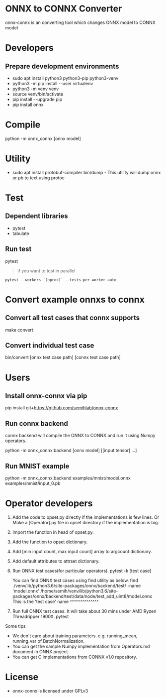 # ONNX to CONNX Converter
onnx-connx is an converting tool which changes ONNX model to CONNX model

# Developers
## Prepare development environments
 * sudo apt install python3 python3-pip python3-venv
 * python3 -m pip install --user virtualenv
 * python3 -m venv venv
 * source venv/bin/activate
 * pip install --upgrade pip
 * pip install onnx

# Compile
python -m onnx_connx [onnx model]

# Utility
 * sudo apt install protobuf-compiler
bin/dump - This utility will dump onnx or pb to text using protoc

# Test
## Dependent libraries
 * pytest
 * tabulate

## Run test 
pytest
> if you want to test in parallel
```shell
pytest --workers `(nproc)` --tests-per-worker auto
```

# Convert example onnxs to connx
## Convert all test cases that connx supports
make convert

## Convert individual test case
bin/convert [onnx test case path] [connx test case path]

# Users
## Install onnx-connx via pip
pip install git+https://github.com/semihlab/onnx-connx

## Run connx backend
connx backend will compile the ONNX to CONNX and run it using Numpy operators.

python -m onnx_connx.backend [onnx model] [[input tensor] ...]

## Run MNIST example
python -m onnx_connx.backend examples/mnist/model.onnx examples/mnist/input_0.pb

# Operator developers
 1. Add the code to opset.py directly if the implementations is few lines.
    Or Make a [Operator].py file in opset directory if the implementation is big.
 2. Import the function in head of opset.py.
 3. Add the function to opset dictionary.
 4. Add [min input count, max input count] array to argcount dictionary.
 5. Add default attributes to attrset dictionary.
 6. Run ONNX test cases(for particular operators).
    pytest -k [test case]
 
    You can find ONNX test cases using find utility as below.
    find ./venv/lib/python3.6/site-packages/onnx/backend/test/ -name 'model.onnx'
    /home/semih/venv/lib/python3.6/site-packages/onnx/backend/test/data/node/test_add_uint8/model.onnx  
                                                This is the 'test case' name ^^^^^^^^^^^^^^
 7. Run full ONNX test cases. It will take about 30 mins under AMD Ryzen Threadripper 1900X.
    pytest

Some tips
 * We don't care about training parameters. e.g. running_mean, running_var of BatchNormalization.
 * You can get the sample Numpy implementation from Operators.md document in ONNX project.
 * You can get C implementations from CONNX v1.0 repository.

# License
 * onnx-connx is licensed under GPLv3
